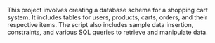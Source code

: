 This project involves creating a database schema for a shopping cart system. It includes tables for users, products, carts, orders, and their respective items. 
The script also includes sample data insertion, constraints, and various SQL queries to retrieve and manipulate data.

